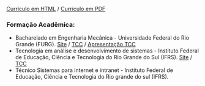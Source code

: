 [Currículo em HTML](https://abaldezjr.github.io/abaldezjr/curriculo.html) / [Currículo em PDF](https://abaldezjr.github.io/abaldezjr/curriculo.pdf)
### Formação Acadêmica:
* Bacharelado em Engenharia Mecânica - Universidade Federal do Rio Grande (FURG). [Site](https://ee.furg.br/graduacao/engenharia-mecanica-empresarial) / [TCC](https://abaldezjr.github.io/abaldezjr/tcc.pdf) / [Apresentação TCC](https://abaldezjr.github.io/abaldezjr/apresentacao-tcc.pdf)
* Tecnologia em análise e desenvolvimento de sistemas - Instituto Federal de Educação, Ciência e Tecnologia do Rio Grande do Sul (IFRS). [Site](http://divcomp.riogrande.ifrs.edu.br/superior) / [TCC](https://abaldezjr.github.io/abaldezjr/tcctads.pdf)
* Técnico Sistemas para internet e intranet - Instituto Federal de Educação, Ciência e Tecnologia do Rio grande do sul (IFRS). 